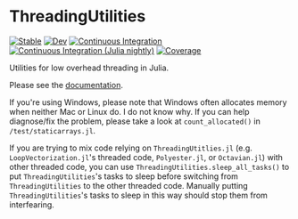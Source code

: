 # ThreadingUtilities

[![Stable](https://img.shields.io/badge/docs-stable-blue.svg)](https://JuliaSIMD.github.io/ThreadingUtilities.jl/stable)
[![Dev](https://img.shields.io/badge/docs-dev-blue.svg)](https://JuliaSIMD.github.io/ThreadingUtilities.jl/dev)
[![Continuous Integration](https://github.com/JuliaSIMD/ThreadingUtilities.jl/workflows/CI/badge.svg)](https://github.com/JuliaSIMD/ThreadingUtilities.jl/actions?query=workflow%3ACI)
[![Continuous Integration (Julia nightly)](https://github.com/JuliaSIMD/ThreadingUtilities.jl/workflows/CI%20(Julia%20nightly)/badge.svg)](https://github.com/JuliaSIMD/ThreadingUtilities.jl/actions?query=workflow%3A%22CI+%28Julia+nightly%29%22)
[![Coverage](https://codecov.io/gh/JuliaSIMD/ThreadingUtilities.jl/branch/master/graph/badge.svg)](https://codecov.io/gh/JuliaSIMD/ThreadingUtilities.jl)

Utilities for low overhead threading in Julia.

Please see the [documentation](https://JuliaSIMD.github.io/ThreadingUtilities.jl/stable).

If you're using Windows, please note that Windows often allocates memory when neither Mac or Linux do. I do not know why. If you can help diagnose/fix the problem, please take a look at `count_allocated()` in `/test/staticarrays.jl`.

If you are trying to mix code relying on `ThreadingUtitlies.jl` (e.g. `LoopVectorization.jl`'s threaded code, `Polyester.jl`, or `Octavian.jl`) with other threaded code, you can use `ThreadingUtilities.sleep_all_tasks()` to put `ThreadingUtilities`'s tasks to sleep before switching from `ThreadingUtilities` to the other threaded code. Manually putting `ThreadingUtilities`'s tasks to sleep in this way should stop them from interfearing.

